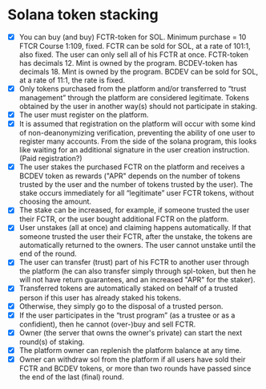 # Solana token stacking
- [x] You can buy (and buy) FCTR-token for SOL.
      Minimum purchase = 10 FTCR
      Course 1:109, fixed.
      FCTR can be sold for SOL, at a rate of 101:1, also fixed.
      The user can only sell all of his FCTR at once.
      FCTR-token has decimals 12. Mint is owned by the program.
      BCDEV-token has decimals 18. Mint is owned by the program.
      BCDEV can be sold for SOL, at a rate of 11:1, the rate is fixed.
- [x] Only tokens purchased from the platform and/or transferred to “trust management” through the platform are considered legitimate. Tokens obtained by the user in another way(s) should not participate in staking.
- [x] The user must register on the platform.
- [x] It is assumed that registration on the platform will occur with some kind of non-deanonymizing verification, preventing the ability of one user to register many accounts. From the side of the solana program, this looks like waiting for an additional signature in the user creation instruction. (Paid registration?)
- [x] The user stakes the purchased FCTR on the platform and receives a BCDEV token as rewards ("APR" depends on the number of tokens trusted by the user and the number of tokens trusted by the user). The stake occurs immediately for all “legitimate” user FCTR tokens, without choosing the amount.
- [x] The stake can be increased, for example, if someone trusted the user their FCTR, or the user bought additional FCTR on the platform.
- [x] User unstakes (all at once) and claiming happens automatically. If that someone trusted the user their FCTR, after the unstake, the tokens are automatically returned to the owners. The user cannot unstake until the end of the round.
- [x] The user can transfer (trust) part of his FCTR to another user through the platform (he can also transfer simply through spl-token, but then he will not have return guarantees, and an increased "APR" for the staker).
- [x] Transferred tokens are automatically staked on behalf of a trusted person if this user has already staked his tokens.
- [x] Otherwise, they simply go to the disposal of a trusted person.
- [x] If the user participates in the “trust program” (as a trustee or as a confidient), then he cannot (over-)buy and sell FCTR.
- [x] Owner (the server that owns the owner's private) can start the next round(s) of staking.
- [x] The platform owner can replenish the platform balance at any time.
- [x] Owner can withdraw sol from the platform if all users have sold their FCTR and BCDEV tokens, or more than two rounds have passed since the end of the last (final) round.
